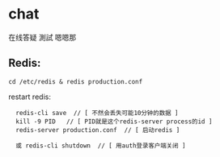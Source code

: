 # chat
在线答疑
測試
嗯嗯那

Redis:
-----------------
`cd /etc/redis & redis production.conf`

restart redis:
```
  redis-cli save  // [ 不然会丢失可能10分钟的数据 ]
  kill -9 PID   // [ PID就是这个redis-server process的id ]
  redis-server production.conf  // [ 启动redis ]

  或 redis-cli shutdown  // [ 用auth登录客户端关闭 ]
